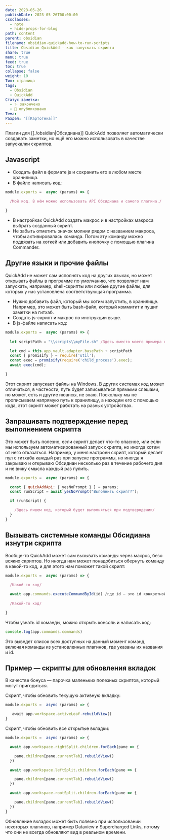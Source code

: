 ```yaml
---
date: 2023-05-26
publishDate: 2023-05-26T00:00:00
cssclasses:
  - note
  - hide-props-for-blog
path: content
parent: obsidian
filename: obsidian-quickadd-how-to-run-scripts
title: Obsidian QuickAdd - как запускать скрипты
share: true
menu: true
feed: true
toc: true
collapse: false
weight: 10
Тип: страница
tags:
  - Obsidian
  - QuickAdd
Статус заметки:
  - ✨ закончено
  - 📢 опубликовано
Тема: 
Раздел: "[[Картотека]]"
---
```



Плагин для [[./obsidian|Обсидиана]] QuickAdd позволяет автоматически создавать заметки, но ещё его можно использовать в качестве запускалки скриптов.

## Javascript
- Создать файл в формате js и сохранить его в любом месте хранилища.
- В файле написать код:

```js
module.exports =  async (params) => {
    
  /Мой код. В нём можно использовать API Обсидиана и самого плагина./

}
```

- В настройках QuickAdd создать макрос и в настройках макроса выбрать созданный скрипт.
- Не забыть отметить значок молнии рядом с названием макроса, чтобы активировалась команда. Потом эту команду можно подвязать на хоткей или добавить кнопочку с помощью плагина Commander.

## Другие языки и прочие файлы 
QuickAdd не может сам исполнять код на других языках, но может открывать файлы в программе по умолчанию, что позволяет нам запускать, например, shell-скрипты или любые другие файлы, для которых у нас установлена соответствующая программа.

- Нужно добавить файл, который мы хотим запустить, в хранилище. Например, это может быть bash-файл, который коммитит и пушит заметки на гитхаб.
- Создать js-скрипт и макрос по инструкции выше. 
- В js-файле написать код:

```js
module.exports =  async (params) => {
  
  let scriptPath = "\\scripts\\myFile.sh" /Здесь вместо моего примера надо указать путь к файлу, который мы хотим запустить. Путь указывается относительно хранилища. Обязательно надо эскейпить обратные слэши/

  let cmd = this.app.vault.adapter.basePath + scriptPath
  const { promisify } = require('util'); 
  const exec = promisify(require('child_process').exec); 
  await exec(cmd);

}
```

Этот скрипт запускает файлы на Windows. В других системах код может отличаться, в частности, путь будет записываться прямыми слэшами, но может, есть и другие нюансы, не знаю. Поскольку мы не прописываем напрямую путь к хранилищу, а находим его с помощью кода, этот скрипт может работать на разных устройствах.

## Запрашивать подтверждение перед выполнением скрипта
Это может быть полезно, если скрипт делает что-то опасное, или если мы используем автоматизированный запуск скрипта, но иногда хотим от него отказаться. Например, у меня настроен скрипт, который делает пул с гитхаба каждый раз при запуске программы, но иногда я закрываю и открываю Обсидиан несколько раз в течение рабочего дня и не вижу смысла каждый раз пулить.

```js
module.exports =  async (params) => {

  const { quickAddApi: { yesNoPrompt } } = params;
  const runScript = await yesNoPrompt("Выполнить скрипт?");

  if (runScript) {

    /Здесь пишем код, который будет выполняться при подтверждении/
  }
}
```

## Вызывать системные команды Обсидиана изнутри скрипта
Вообще-то QuickAdd может сам вызывать команды через макрос, безо всяких скриптов. Но иногда нам может понадобиться обернуть команду в какой-то код, и для этого нам поможет такой скрипт:

```js
module.exports =  async (params) => {

  /Какой-то код/
  
  await app.commands.executeCommandById(id) /где id — это id конкретной команды/
  
  /Какой-то код/

}
```

Чтобы узнать id команды, можно открыть консоль и написать код:

```js
console.log(app.commands.commands)
```

Это выведет список всех доступных на данный момент команд, включая команды из установленных плагинов, где указаны их названия и id.

## Пример — скрипты для обновления вкладок
В качестве бонуса — парочка маленьких полезных скриптов, который могут пригодиться.

Скрипт, чтобы обновить текущую активную вкладку:

```js
module.exports =  async (params) => {

   await app.workspace.activeLeaf.rebuildView()
}
```

Скрипт, чтобы обновить все открытые вкладки:

```js
module.exports =  async (params) => {

  await app.workspace.rightSplit.children.forEach(pane => {

    pane.children[pane.currentTab].rebuildView()
  })

  await app.workspace.leftSplit.children.forEach(pane => {

    pane.children[pane.currentTab].rebuildView()
  })

  await app.workspace.rootSplit.children.forEach(pane => {

    pane.children[pane.currentTab].rebuildView()
  })
}
```

Обновление вкладок может быть полезно при использовании некоторых плагинов, например Dataview и Supercharged Links, потому что они не всегда обновляют вид в реальном времени.
